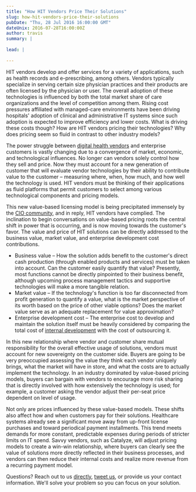 ```yaml
---
title: "How HIT Vendors Price Their Solutions"
slug: how-hit-vendors-price-their-solutions
pubDate: "Thu, 28 Jul 2016 16:00:00 GMT"
dateUnix: 2016-07-28T16:00:00Z
author: travis
summary: |
    
lead: |
    
---
```


HIT vendors develop and offer services for a variety of applications, such as health records and e-prescribing, among others. Vendors typically specialize in serving certain size physician practices and their products are often licensed by the physician or user. The overall adoption of these technologies is influenced by both the total market share of care organizations and the level of competition among them. Rising cost pressures affiliated with managed-care environments have been driving hospitals' adoption of clinical and administrative IT systems since such adoption is expected to improve efficiency and lower costs. What is driving these costs though? How are HIT vendors pricing their technologies? Why does pricing seem so fluid in contrast to other industry models?

The power struggle between [digital health vendors][1] and enterprise customers is vastly changing due to a convergence of market, economic, and technological influences. No longer can vendors solely control how they sell and price. Now they must account for a new generation of customer that will evaluate vendor technologies by their ability to contribute value to the customer – measuring where, when, how much, and how well the technology is used. HIT vendors must be thinking of their applications as fluid platforms that permit customers to select among various technological components and pricing models.

This new value-based licensing model is being precipitated immensely by the [CIO community][2], and in reply, HIT vendors have complied. The inclination to begin conversations on value-based pricing roots the central shift in power that is occurring, and is now moving towards the customer's favor. The value and price of HIT solutions can be directly addressed to the business value, market value, and enterprise development cost contributions.

* Business value – How the solution adds benefit to the customer's direct cash production (through enabled products and services) must be taken into account. Can the customer easily quantify that value? Presently, most functions cannot be directly pinpointed to their business benefit, although upcoming process management tactics and supportive technologies will make a more tangible relation.
* Market value – If the technology's function is too far disconnected from profit generation to quantify a value, what is the market perspective of its worth based on the price of other viable options? Does the market value serve as an adequate replacement for value approximation? 
* Enterprise development cost – The enterprise cost to develop and maintain the solution itself must be heavily considered by comparing the total cost of [internal development][3] with the cost of outsourcing it.

In this new relationship where vendor and customer share mutual responsibility for the overall effective usage of solutions, vendors must account for new sovereignty on the customer side. Buyers are going to be very preoccupied assessing the value they think each vendor uniquely brings, what the market will have in store, and what the costs are to actually implement the technology. In an industry dominated by value-based pricing models, buyers can bargain with vendors to encourage more risk sharing that is directly involved with how extensively the technology is used; for example, a customer asking the vendor adjust their per-seat price  dependent on level of usage.

Not only are prices influenced by these value-based models. These shifts also affect how and when customers pay for their solutions. Healthcare systems already see a significant move away from up-front license purchases and toward periodical payment installments. This trend meets demands for more constant, predictable expenses during periods of stricter limits on IT spend. Savvy vendors, such as Catalyze, will adjust pricing models to create a win-win relationship, where buyers can clearly see the value of solutions more directly reflected in their business processes, and vendors can then reduce their internal costs and realize more revenue from a recurring payment model.

Questions? Reach out to us [directly][4], [tweet us][5], or provide us your contact information. We'll solve your problem so you can focus on your solution.

[1]: https://catalyze.io/solutions/digital-health
[2]: https://catalyze.io/solutions/health-system-leadership
[3]: https://catalyze.io/solutions/engineers
[4]: mailto:hello%40catalyze.io
[5]: https://twitter.com/catalyzeio
